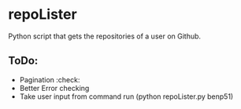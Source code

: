 # repoLister
Python script that gets the repositories of a user on Github.

## ToDo:
 - Pagination :check:
 - Better Error checking
 - Take user input from command run (python repoLister.py benp51)
